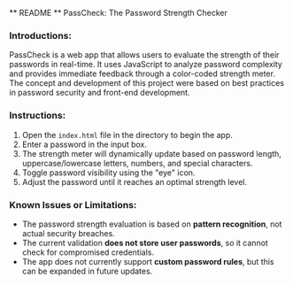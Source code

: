 ** README ** PassCheck: The Password Strength Checker  

### Introductions:  
PassCheck is a web app that allows users to evaluate the strength of their passwords in real-time. It uses JavaScript to analyze password complexity and provides immediate feedback through a color-coded strength meter. The concept and development of this project were based on best practices in password security and front-end development.  

### Instructions:  
1. Open the `index.html` file in the directory to begin the app.  
2. Enter a password in the input box.  
3. The strength meter will dynamically update based on password length, uppercase/lowercase letters, numbers, and special characters.  
4. Toggle password visibility using the "eye" icon.  
5. Adjust the password until it reaches an optimal strength level.  

### Known Issues or Limitations:  
- The password strength evaluation is based on **pattern recognition**, not actual security breaches.  
- The current validation **does not store user passwords**, so it cannot check for compromised credentials.  
- The app does not currently support **custom password rules**, but this can be expanded in future updates.  

